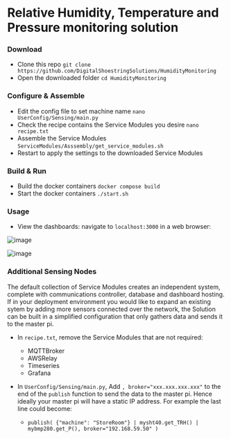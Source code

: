 # Relative Humidity, Temperature and Pressure monitoring solution

### Download
- Clone this repo `git clone https://github.com/DigitalShoestringSolutions/HumidityMonitoring`
- Open the downloaded folder `cd HumidityMonitoring`

### Configure & Assemble
- Edit the config file to set machine name `nano UserConfig/Sensing/main.py`
- Check the recipe contains the Service Modules you desire `nano recipe.txt`
- Assemble the Service Modules `ServiceModules/Asssembly/get_service_modules.sh`
- Restart to apply the settings to the downloaded Service Modules

### Build & Run
- Build the docker containers `docker compose build`
- Start the docker containers `./start.sh`

### Usage
- View the dashboards: navigate to `localhost:3000` in a web browser:

![image](https://github.com/user-attachments/assets/87c6c741-8b0f-47b2-8376-9b4b64879a4a)

![image](https://github.com/user-attachments/assets/732c5968-577d-4385-862f-1f04d62e768d)

### Additional Sensing Nodes
The default collection of Service Modules creates an independent system, complete with communications controller, database and dashboard hosting. If in your deployment environment you would like to expand an existing sytem by adding more sensors connected over the network, the Solution can be built in a simplified configuration that only gathers data and sends it to the master pi. 

- In `recipe.txt`, remove the Service Modules that are not required:
    - MQTTBroker
    - AWSRelay
    - Timeseries
    - Grafana
      
- In `UserConfig/Sensing/main.py`, Add `, broker="xxx.xxx.xxx.xxx"` to the end of the `publish` function to send the data to the master pi. Hence ideally your master pi will have a static IP address. For example the last line could become:
    - `publish( {"machine": "StoreRoom"} | mysht40.get_TRH() | mybmp280.get_P(), broker="192.168.59.50" )`
